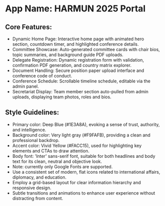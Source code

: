 # **App Name**: HARMUN 2025 Portal

## Core Features:

- Dynamic Home Page: Interactive home page with animated hero section, countdown timer, and highlighted conference details.
- Committee Showcase: Auto-generated committee cards with chair bios, topic summaries, and background guide PDF uploads.
- Delegate Registration: Dynamic registration form with validation, confirmation PDF generation, and country matrix explorer.
- Document Handling: Secure position paper upload interface and conference code of conduct.
- Conference Schedule: Scrollable timeline schedule, editable via the admin panel.
- Secretariat Display: Team member section auto-pulled from admin uploads, displaying team photos, roles and bios.

## Style Guidelines:

- Primary color: Deep Blue (#1E3A8A), evoking a sense of trust, authority, and intelligence.
- Background color: Very light gray (#F9FAFB), providing a clean and professional backdrop.
- Accent color: Vivid Yellow (#FACC15), used for highlighting key elements and CTAs to draw attention.
- Body font: 'Inter' sans-serif font, suitable for both headlines and body text for its clean, neutral and objective look.
- Note: currently only Google Fonts are supported.
- Use a consistent set of modern, flat icons related to international affairs, diplomacy, and education.
- Employ a grid-based layout for clear information hierarchy and responsive design.
- Subtle transitions and animations to enhance user experience without distracting from content.